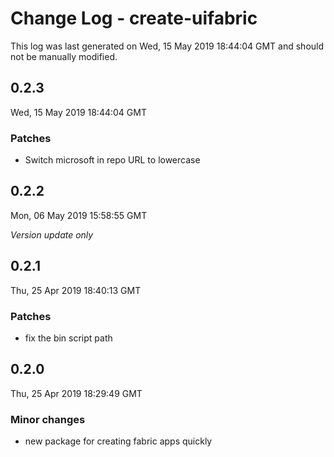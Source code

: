 # Change Log - create-uifabric

This log was last generated on Wed, 15 May 2019 18:44:04 GMT and should not be manually modified.

## 0.2.3
Wed, 15 May 2019 18:44:04 GMT

### Patches

- Switch microsoft in repo URL to lowercase

## 0.2.2
Mon, 06 May 2019 15:58:55 GMT

*Version update only*

## 0.2.1
Thu, 25 Apr 2019 18:40:13 GMT

### Patches

- fix the bin script path

## 0.2.0
Thu, 25 Apr 2019 18:29:49 GMT

### Minor changes

- new package for creating fabric apps quickly


